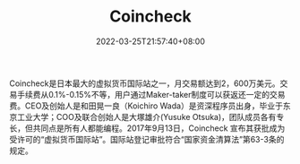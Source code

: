 ﻿---
weight: 
title: "Coincheck"
description: "Coincheck是日本最大的虚拟货币国际站之一，月交易额达到2，600万美元。"
date: 2022-03-25T21:57:40+08:00
lastmod: 2022-03-25T16:45:40+08:00
draft: false
authors: ["Metabd"]
featuredImage: "coincheck.webp"
link: ""
tags: ["交易所","Coincheck"]
categories: ["navigation"]
navigation: ["交易所"]
lightgallery: true
toc: true
pinned: false
recommend: false
recommend1: false
---
Coincheck是日本最大的虚拟货币国际站之一，月交易额达到2，600万美元。交易手续费从0.1%-0.15%不等，用户通过Maker-taker制度可以获返还一定的交易费。CEO及创始人是和田晃一良（Koichiro Wada）是资深程序员出身，毕业于东京工业大学；COO及联合创始人是大塚雄介(Yusuke Otsuka)，团队成员各有专长，但共同点是所有人都能编程。2017年9月13日，Coincheck 宣布其获批成为受许可的“虚拟货币国际站”。国际站登记审批符合“国家资金清算法”第63-3条的规定。
